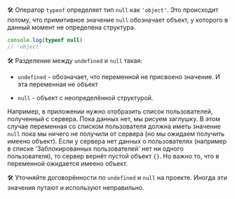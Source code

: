 🛠 Оператор `typeof` определяет тип `null` как `'object'`. Это происходит потому, что примитивное значение `null` обозначает объект, у которого в данный момент не определена структура.

```js
console.log(typeof null)
// 'object'
```

🛠 Разделение между `undefined` и `null` такая:

- `undefined` - обозначает, что переменной не присвоено значение. И эта переменная не объект

- `null` - объект с неопределённой структурой.

Например, в приложении нужно отобразить список пользователей, полученный с сервера. Пока данных нет, мы рисуем заглушку. В этом случае переменная со списком пользователя должна иметь значение `null` пока мы ничего не получили от сервера (но мы ожидаем получить имеено объект). Если у сервера нет данных о пользователях (например в списке 'Заблокированных пользователей' нет ни одного пользователя), то сервер вернёт пустой объект `{}`. Но важно то, что в переменной ожидается имеено объект.

🛠 Уточняйте договорённости по `undefined` и `null` на проекте. Иногда эти значения путают и используют неправильно.
